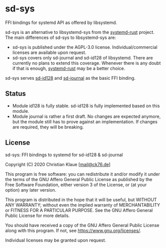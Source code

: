 # sd-sys

FFI bindings for systemd API as offered by libsystemd.

sd-sys is an alternative to libsystemd-sys from the [systemd-rust](https://github.com/jmesmon/rust-systemd) project. The main differences of sd-sys to libsystemd-sys are:

- sd-sys is published under the AGPL-3.0 license. Individual/commercial licenses are available upon request.
- sd-sys covers only sd-journal and sd-id128 of libsystemd. There are currently no plans to extend this coverage. Whenever there is any doubt if that is enough, [systemd-rust](https://github.com/jmesmon/rust-systemd) may be a better choice.

sd-sys serves [sd-id128](https://gitlab.com/systemd.rs/sd-id128) and [sd-journal](https://gitlab.com/systemd.rs/sd-journal) as the basic FFI binding.

## Status

- Module id128 is fully stable. sd-id128 is fully implemented based on this module.
- Module journal is rather a first draft. No changes are expected anymore, but the module still has to prove against an implementation. If changes are required, they will be breaking.

## License

sd-sys: FFI bindings to systemd for sd-id128 & sd-journal

Copyright (C) 2020 Christian Klaue [mail@ck76.de]

This program is free software: you can redistribute it and/or modify
it under the terms of the GNU Affero General Public License as published by
the Free Software Foundation, either version 3 of the License, or
(at your option) any later version.

This program is distributed in the hope that it will be useful,
but WITHOUT ANY WARRANTY; without even the implied warranty of
MERCHANTABILITY or FITNESS FOR A PARTICULAR PURPOSE.  See the
GNU Affero General Public License for more details.

You should have received a copy of the GNU Affero General Public License
along with this program.  If not, see <https://www.gnu.org/licenses/>.

Individual licenses may be granted upon request.
